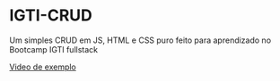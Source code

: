 # IGTI-CRUD

Um simples CRUD em JS, HTML e CSS puro feito para aprendizado no Bootcamp IGTI fullstack

[Video de exemplo](https://youtu.be/TfioMb_6X9I)

